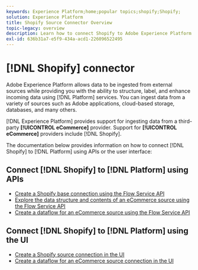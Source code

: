 ```yaml
---
keywords: Experience Platform;home;popular topics;shopify;Shopify;
solution: Experience Platform
title: Shopify Source Connector Overview
topic-legacy: overview
description: Learn how to connect Shopify to Adobe Experience Platform using APIs or the user interface.
exl-id: 636b31a7-e5f9-434a-acd1-226096522495
---
```

# [!DNL Shopify] connector

Adobe Experience Platform allows data to be ingested from external sources while providing you with the ability to structure, label, and enhance incoming data using [!DNL Platform] services. You can ingest data from a variety of sources such as Adobe applications, cloud-based storage, databases, and many others.

[!DNL Experience Platform] provides support for ingesting data from a third-party **[!UICONTROL eCommerce]** provider. Support for **[!UICONTROL eCommerce]** providers include [!DNL Shopify].

The documentation below provides information on how to connect [!DNL Shopify] to [!DNL Platform] using APIs or the user interface:

## Connect [!DNL Shopify] to [!DNL Platform] using APIs

- [Create a Shopify base connection using the Flow Service API](../../tutorials/api/create/ecommerce/shopify.md)
- [Explore the data structure and contents of an eCommerce source using the Flow Service API](../../tutorials/api/explore/ecommerce.md)
- [Create a dataflow for an eCommerce source using the Flow Service API](../../tutorials/api/collect/ecommerce.md)

## Connect [!DNL Shopify] to [!DNL Platform] using the UI

- [Create a Shopify source connection in the UI](../../tutorials/ui/create/ecommerce/shopify.md)
- [Create a dataflow for an eCommerce source connection in the UI](../../tutorials/ui/dataflow/ecommerce.md)
